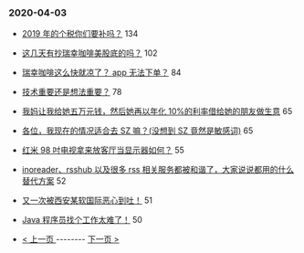 ### 2020-04-03 
- [2019 年的个税你们要补吗？](https://www.v2ex.com/t/658901) 134
- [这几天有抄瑞幸咖啡美股底的吗？](https://www.v2ex.com/t/658789) 102
- [瑞幸咖啡这么快就凉了？ app 无法下单？](https://www.v2ex.com/t/659001) 84
- [技术重要还是想法重要？](https://www.v2ex.com/t/658881) 78
- [我妈让我给她五万元钱，然后她再以年化 10%的利率借给她的朋友做生意](https://www.v2ex.com/t/658885) 65
- [各位，我现在的情况适合去 SZ 嘛？(没想到 SZ 竟然是敏感词)](https://www.v2ex.com/t/658917) 65
- [红米 98 吋电视拿来放客厅当显示器如何？](https://www.v2ex.com/t/658874) 55
- [inoreader、rsshub 以及很多 rss 相关服务都被和谐了，大家说说都用的什么替代方案](https://www.v2ex.com/t/658862) 52
- [又一次被西安某软国际恶心到吐！](https://www.v2ex.com/t/658960) 51
- [Java 程序员找个工作太难了！](https://www.v2ex.com/t/658934) 50 

- [ < 上一页 ](https://github.com/able8/v2ex-hot-record/blob/master/2020-04-02.md) -------- [ 下一页 > ](https://github.com/able8/v2ex-hot-record/blob/master/2020-04-04.md)